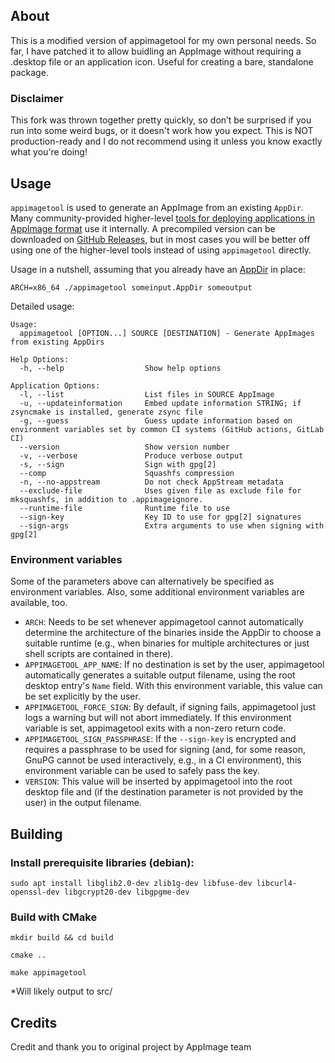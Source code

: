 ## About
This is a modified version of appimagetool for my own personal needs.
So far, I have patched it to allow buidling an AppImage without requiring a .desktop file or an application icon.
Useful for creating a bare, standalone package.

### Disclaimer
This fork was thrown together pretty quickly, so don’t be surprised if you run into some weird bugs, or it doesn't work how you expect. This is NOT production-ready and I do not recommend using it unless you know exactly what you're doing!

## Usage

`appimagetool` is used to generate an AppImage from an existing `AppDir`. Many community-provided higher-level [tools for deploying applications in AppImage format](https://github.com/AppImageCommunity/awesome-appimage/blob/main/README.md#appimage-developer-tools) use it internally. A precompiled version can be downloaded on [GitHub Releases](../..//releases), but in most cases you will be better off using one of the higher-level tools instead of using `appimagetool` directly.

Usage in a nutshell, assuming that you already have an [AppDir](https://github.com/AppImage/AppImageSpec/blob/master/draft.md#appdir) in place:

```
ARCH=x86_64 ./appimagetool someinput.AppDir someoutput
```

Detailed usage:
```
Usage:
  appimagetool [OPTION...] SOURCE [DESTINATION] - Generate AppImages from existing AppDirs

Help Options:
  -h, --help                  Show help options

Application Options:
  -l, --list                  List files in SOURCE AppImage
  -u, --updateinformation     Embed update information STRING; if zsyncmake is installed, generate zsync file
  -g, --guess                 Guess update information based on environment variables set by common CI systems (GitHub actions, GitLab CI)
  --version                   Show version number
  -v, --verbose               Produce verbose output
  -s, --sign                  Sign with gpg[2]
  --comp                      Squashfs compression
  -n, --no-appstream          Do not check AppStream metadata
  --exclude-file              Uses given file as exclude file for mksquashfs, in addition to .appimageignore.
  --runtime-file              Runtime file to use
  --sign-key                  Key ID to use for gpg[2] signatures
  --sign-args                 Extra arguments to use when signing with gpg[2]
```

### Environment variables

Some of the parameters above can alternatively be specified as environment variables. Also, some additional environment variables are available, too.

- `ARCH`: Needs to be set whenever appimagetool cannot automatically determine the architecture of the binaries inside the AppDir to choose a suitable runtime (e.g., when binaries for multiple architectures or just shell scripts are contained in there).
- `APPIMAGETOOL_APP_NAME`: If no destination is set by the user, appimagetool automatically generates a suitable output filename, using the root desktop entry's `Name` field. With this environment variable, this value can be set explicitly by the user.
- `APPIMAGETOOL_FORCE_SIGN`: By default, if signing fails, appimagetool just logs a warning but will not abort immediately. If this environment variable is set, appimagetool exits with a non-zero return code.
- `APPIMAGETOOL_SIGN_PASSPHRASE`: If the `--sign-key` is encrypted and requires a passphrase to be used for signing (and, for some reason, GnuPG cannot be used interactively, e.g., in a CI environment), this environment variable can be used to safely pass the key.
- `VERSION`: This value will be inserted by appimagetool into the root desktop file and (if the destination parameter is not provided by the user) in the output filename.

## Building

### Install prerequisite libraries (debian):
```
sudo apt install libglib2.0-dev zlib1g-dev libfuse-dev libcurl4-openssl-dev libgcrypt20-dev libgpgme-dev
```
### Build with CMake
```
mkdir build && cd build
```
```
cmake ..
```
```
make appimagetool
```
*Will likely output to src/
## Credits
Credit and thank you to original project by AppImage team
